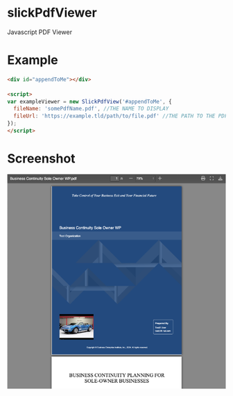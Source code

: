 # slickPdfViewer
Javascript PDF Viewer

# Example

```html
<div id="appendToMe"></div>

<script>
var exampleViewer = new SlickPdfView('#appendToMe', {
  fileName: 'somePdfName.pdf', //THE NAME TO DISPLAY
  fileUrl: 'https://example.tld/path/to/file.pdf' //THE PATH TO THE PDF (CAN BE A FULL URL OR A RELATIVE PATH)
});
</script>
```

# Screenshot
![screenshot](examples/example-screenshot.png)

